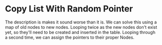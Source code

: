 # Copy List With Random Pointer
The description is makes it sound worse than it is. We can solve this using a map of old nodes to new nodes. Looping twice as the new nodes don't exist yet, so they'll need to be created and inserted in the table. Looping through a second time, we can assign the pointers to their proper Nodes.
